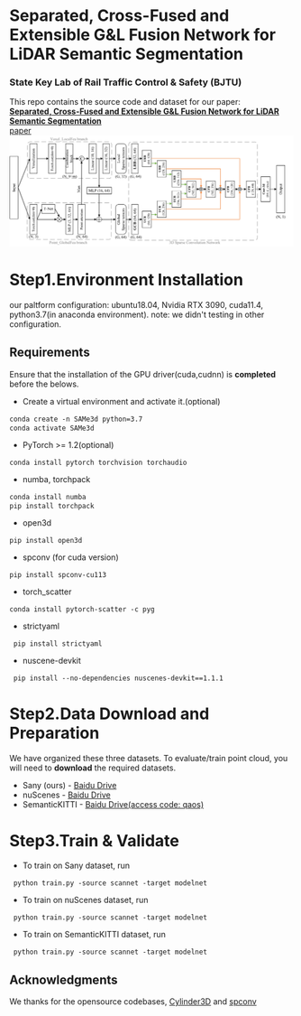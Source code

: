 # Separated, Cross-Fused and Extensible G&L Fusion Network for LiDAR Semantic Segmentation
### State Key Lab of Rail Traffic Control & Safety (BJTU)
This repo contains the source code and dataset for our paper:
<br>
[**Separated, Cross-Fused and Extensible G&L Fusion Network for LiDAR Semantic Segmentation**](https://github.com/mapping520/SAMe3d/)
<br>
[paper](https://github.com/mapping520/SAMe3d/)
![SAMe3d](/Figs/Backbone_work.Png)


# Step1.Environment Installation
our paltform configuration: ubuntu18.04, Nvidia RTX 3090, cuda11.4, python3.7(in anaconda environment).
note: we didn't testing in other configuration.

## Requirements

Ensure that the installation of the GPU driver(cuda,cudnn) is **completed** before the belows.


- Create a virtual environment and activate it.(optional)
```
conda create -n SAMe3d python=3.7
conda activate SAMe3d
```
- PyTorch >= 1.2(optional)
```
conda install pytorch torchvision torchaudio
```
- numba, torchpack
```
conda install numba
pip install torchpack
```
- open3d
```
pip install open3d
```
- spconv (for cuda version)
```
pip install spconv-cu113
```
- torch_scatter
```
conda install pytorch-scatter -c pyg
```
- strictyaml
```
 pip install strictyaml
```
- nuscene-devkit
```
 pip install --no-dependencies nuscenes-devkit==1.1.1
```

# Step2.Data Download and Preparation
We have organized these three datasets. To evaluate/train point cloud, you will need to **download** the required datasets.

- Sany (ours) - [Baidu Drive](https://github.com/mapping520/SAMe3d/)
- nuScenes - [Baidu Drive](https://github.com/mapping520/SAMe3d/)
- SemanticKITTI - [Baidu Drive(access code: qaos)](https://pan.baidu.com/s/1LL2LItLEQpOt4HLWodTpWQ?pwd=qaos)

# Step3.Train & Validate

- To train on Sany dataset, run
```
 python train.py -source scannet -target modelnet
```
- To train on nuScenes dataset, run
```
 python train.py -source scannet -target modelnet
```
- To train on SemanticKITTI dataset, run
```
 python train.py -source scannet -target modelnet
```

## Acknowledgments
We thanks for the opensource codebases, [Cylinder3D](https://github.com/xinge008/Cylinder3D) and [spconv](https://github.com/traveller59/spconv)
